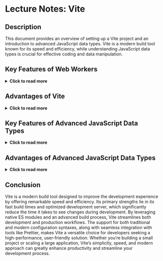 # 	Lecture Notes: Vite


## Description
This document provides an overview of setting up a Vite project and an introduction to advanced JavaScript data types. Vite is a modern build tool known for its speed and efficiency, while understanding JavaScript data types is crucial for effective coding and data manipulation.

## Key Features of Web Workers

<details>
  <summary><strong>Click to read more</strong></summary>

  - **Speed:** Vite is significantly faster than Webpack.
  -  **Configuration Files:** Vite supports two different syntaxes for configuration files—object syntax or export default (the newer syntax).
  -  **Prettier Integration:** Prettier can be used to automatically format and fix code. The write command fixes files, and . applies changes to all files in the project.
  -  **Command Key Tip:** Hold down the Command key to open the localhost link in your browser.

</details>

## Advantages of Vite
<details>
  <summary><strong>Click to read more</strong></summary>

1. **Speed:** Vite provides faster build times and quick server starts compared to Webpack.
2. **Modern Syntax Support:** Allows for both object and export default syntaxes in configuration.
3. **Efficient Development:** Features like hot module replacement and optimized builds streamline development.
4. **Prettier Integration:** Automatically formats code and fixes issues across the project.
5. **Simplicity:** Minimal setup with clear documentation and a straightforward configuration process.

</details>


## Key Features of Advanced JavaScript Data Types
<details>
  <summary><strong>Click to read more</strong></summary>

- **String:** Represents text data. Strings in JavaScript are immutable.
- **Number:** Represents numerical values, including floating-point numbers and integers.
- **BigInt:** Handles very large integers beyond the limits of Number.
- **Boolean:** Represents true or false values, useful for logical operations.
- **Symbol:** Unique and immutable values used for unique object property keys.
- **Object:** Collections of key-value pairs. Functions are also objects in JavaScript.
- **Map:** Holds key-value pairs and maintains insertion order, more efficient for certain operations.
- **Set:**  Stores unique values, useful for operations requiring uniqueness.

</details>

## Advantages of Advanced JavaScript Data Types
<details>
  <summary><strong>Click to read more</strong></summary>
1. **String Immutability:** Strings cannot be changed once created, which simplifies memory management.
2. **Precision with BigInt:** BigInt allows handling very large integers with precision.
3. **Boolean Logic:** Simplifies conditional logic and decision-making in code.
4. **Unique Symbols:** Symbols ensure unique property keys, avoiding collisions.
5. **Efficient Data Structures:** Maps and Sets provide efficient ways to handle collections and ensure uniqueness.

</details>

## Conclusion
Vite is a modern build tool designed to improve the development experience by offering remarkable speed and efficiency. Its primary strengths lie in its fast build times and optimized development server, which significantly reduce the time it takes to see changes during development. By leveraging native ES modules and an advanced build process, Vite streamlines both development and production workflows. The support for both traditional and modern configuration syntaxes, along with seamless integration with tools like Prettier, makes Vite a versatile choice for developers seeking a high-performance, user-friendly solution. Whether you’re building a small project or scaling a large application, Vite’s simplicity, speed, and modern approach can greatly enhance productivity and streamline your development process.
